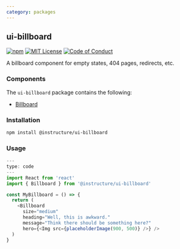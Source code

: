 ```yaml
---
category: packages
---
```


## ui-billboard

[![npm][npm]][npm-url]
[![MIT License][license-badge]][license]
[![Code of Conduct][coc-badge]][coc]

A billboard component for empty states, 404 pages, redirects, etc.

### Components

The `ui-billboard` package contains the following:

- [Billboard](#Billboard)

### Installation

```sh
npm install @instructure/ui-billboard
```

### Usage

```js
---
type: code
---
import React from 'react'
import { Billboard } from '@instructure/ui-billboard'

const MyBillboard = () => {
  return (
    <Billboard
      size="medium"
      heading="Well, this is awkward."
      message="Think there should be something here?"
      hero={<Img src={placeholderImage(900, 500)} />} />
  )
}
```

[npm]: https://img.shields.io/npm/v/@instructure/ui-billboard.svg
[npm-url]: https://npmjs.com/package/@instructure/ui-billboard
[license-badge]: https://img.shields.io/npm/l/instructure-ui.svg?style=flat-square
[license]: https://github.com/instructure/instructure-ui/blob/master/LICENSE
[coc-badge]: https://img.shields.io/badge/code%20of-conduct-ff69b4.svg?style=flat-square
[coc]: https://github.com/instructure/instructure-ui/blob/master/CODE_OF_CONDUCT.md
